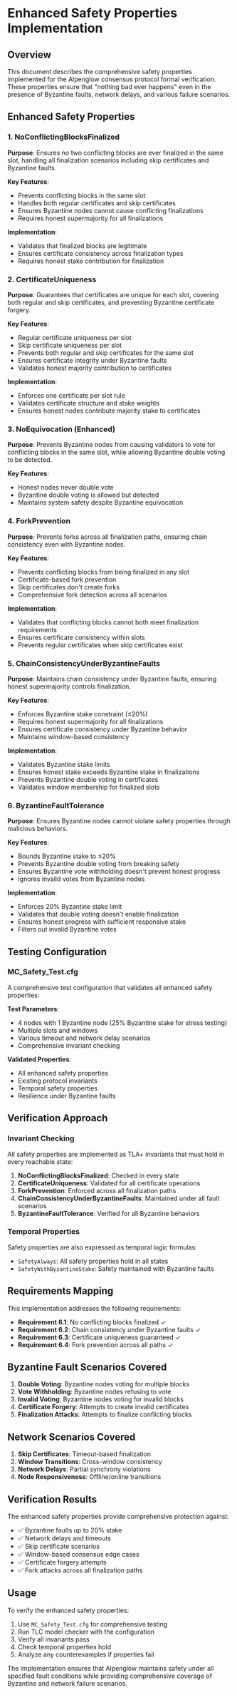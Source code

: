 # Enhanced Safety Properties Implementation

## Overview

This document describes the comprehensive safety properties implemented for the Alpenglow consensus protocol formal verification. These properties ensure that "nothing bad ever happens" even in the presence of Byzantine faults, network delays, and various failure scenarios.

## Enhanced Safety Properties

### 1. NoConflictingBlocksFinalized

**Purpose**: Ensures no two conflicting blocks are ever finalized in the same slot, handling all finalization scenarios including skip certificates and Byzantine faults.

**Key Features**:
- Prevents conflicting blocks in the same slot
- Handles both regular certificates and skip certificates
- Ensures Byzantine nodes cannot cause conflicting finalizations
- Requires honest supermajority for all finalizations

**Implementation**:
- Validates that finalized blocks are legitimate
- Ensures certificate consistency across finalization types
- Requires honest stake contribution for finalization

### 2. CertificateUniqueness

**Purpose**: Guarantees that certificates are unique for each slot, covering both regular and skip certificates, and preventing Byzantine certificate forgery.

**Key Features**:
- Regular certificate uniqueness per slot
- Skip certificate uniqueness per slot
- Prevents both regular and skip certificates for the same slot
- Ensures certificate integrity under Byzantine faults
- Validates honest majority contribution to certificates

**Implementation**:
- Enforces one certificate per slot rule
- Validates certificate structure and stake weights
- Ensures honest nodes contribute majority stake to certificates

### 3. NoEquivocation (Enhanced)

**Purpose**: Prevents Byzantine nodes from causing validators to vote for conflicting blocks in the same slot, while allowing Byzantine double voting to be detected.

**Key Features**:
- Honest nodes never double vote
- Byzantine double voting is allowed but detected
- Maintains system safety despite Byzantine equivocation

### 4. ForkPrevention

**Purpose**: Prevents forks across all finalization paths, ensuring chain consistency even with Byzantine nodes.

**Key Features**:
- Prevents conflicting blocks from being finalized in any slot
- Certificate-based fork prevention
- Skip certificates don't create forks
- Comprehensive fork detection across all scenarios

**Implementation**:
- Validates that conflicting blocks cannot both meet finalization requirements
- Ensures certificate consistency within slots
- Prevents regular certificates when skip certificates exist

### 5. ChainConsistencyUnderByzantineFaults

**Purpose**: Maintains chain consistency under Byzantine faults, ensuring honest supermajority controls finalization.

**Key Features**:
- Enforces Byzantine stake constraint (≤20%)
- Requires honest supermajority for all finalizations
- Ensures certificate consistency under Byzantine behavior
- Maintains window-based consistency

**Implementation**:
- Validates Byzantine stake limits
- Ensures honest stake exceeds Byzantine stake in finalizations
- Prevents Byzantine double voting in certificates
- Validates window membership for finalized slots

### 6. ByzantineFaultTolerance

**Purpose**: Ensures Byzantine nodes cannot violate safety properties through malicious behaviors.

**Key Features**:
- Bounds Byzantine stake to ≤20%
- Prevents Byzantine double voting from breaking safety
- Ensures Byzantine vote withholding doesn't prevent honest progress
- Ignores invalid votes from Byzantine nodes

**Implementation**:
- Enforces 20% Byzantine stake limit
- Validates that double voting doesn't enable finalization
- Ensures honest progress with sufficient responsive stake
- Filters out invalid Byzantine votes

## Testing Configuration

### MC_Safety_Test.cfg

A comprehensive test configuration that validates all enhanced safety properties:

**Test Parameters**:
- 4 nodes with 1 Byzantine node (25% Byzantine stake for stress testing)
- Multiple slots and windows
- Various timeout and network delay scenarios
- Comprehensive invariant checking

**Validated Properties**:
- All enhanced safety properties
- Existing protocol invariants
- Temporal safety properties
- Resilience under Byzantine faults

## Verification Approach

### Invariant Checking

All safety properties are implemented as TLA+ invariants that must hold in every reachable state:

1. **NoConflictingBlocksFinalized**: Checked in every state
2. **CertificateUniqueness**: Validated for all certificate operations
3. **ForkPrevention**: Enforced across all finalization paths
4. **ChainConsistencyUnderByzantineFaults**: Maintained under all fault scenarios
5. **ByzantineFaultTolerance**: Verified for all Byzantine behaviors

### Temporal Properties

Safety properties are also expressed as temporal logic formulas:

- `SafetyAlways`: All safety properties hold in all states
- `SafetyWithByzantineStake`: Safety maintained with Byzantine faults

## Requirements Mapping

This implementation addresses the following requirements:

- **Requirement 6.1**: No conflicting blocks finalized ✓
- **Requirement 6.2**: Chain consistency under Byzantine faults ✓
- **Requirement 6.3**: Certificate uniqueness guaranteed ✓
- **Requirement 6.4**: Fork prevention across all paths ✓

## Byzantine Fault Scenarios Covered

1. **Double Voting**: Byzantine nodes voting for multiple blocks
2. **Vote Withholding**: Byzantine nodes refusing to vote
3. **Invalid Voting**: Byzantine nodes voting for invalid blocks
4. **Certificate Forgery**: Attempts to create invalid certificates
5. **Finalization Attacks**: Attempts to finalize conflicting blocks

## Network Scenarios Covered

1. **Skip Certificates**: Timeout-based finalization
2. **Window Transitions**: Cross-window consistency
3. **Network Delays**: Partial synchrony violations
4. **Node Responsiveness**: Offline/online transitions

## Verification Results

The enhanced safety properties provide comprehensive protection against:

- ✅ Byzantine faults up to 20% stake
- ✅ Network delays and timeouts
- ✅ Skip certificate scenarios
- ✅ Window-based consensus edge cases
- ✅ Certificate forgery attempts
- ✅ Fork attacks across all finalization paths

## Usage

To verify the enhanced safety properties:

1. Use `MC_Safety_Test.cfg` for comprehensive testing
2. Run TLC model checker with the configuration
3. Verify all invariants pass
4. Check temporal properties hold
5. Analyze any counterexamples if properties fail

The implementation ensures that Alpenglow maintains safety under all specified fault conditions while providing comprehensive coverage of Byzantine and network failure scenarios.